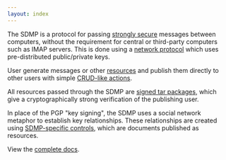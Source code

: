 ```yaml
---
layout: index
---
```



The SDMP is a protocol for passing [strongly secure](/docs/cryptography) messages
between computers, without the requirement for central or third-party computers
such as IMAP servers. This is done using a [network protocol](/docs/network) which
uses pre-distributed public/private keys.

User generate messages or other [resources](/docs/resources) and publish them directly
to other users with simple [CRUD-like actions](/docs/actions).

All resources passed through the SDMP are [signed tar packages](/docs/signed-tar),
which give a cryptographically strong verification of the publishing user.

In place of the PGP "key signing", the SDMP uses a social network metaphor to establish
key relationships. These relationships are created using [SDMP-specific controls](/docs/controls),
which are documents published as resources.

View the [complete docs](/docs/).
